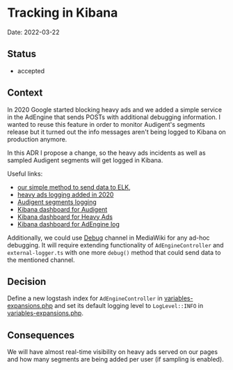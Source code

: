 # Tracking in Kibana

Date: 2022-03-22

## Status

- accepted

## Context

In 2020 Google started blocking heavy ads and we added a simple service in the AdEngine that sends POSTs with additional debugging information. I wanted to reuse this feature in order to monitor Audigent's segments release but it turned out the info messages aren't being logged to Kibana on production anymore.

In this ADR I propose a change, so the heavy ads incidents as well as sampled Audigent segments will get logged in Kibana.

Useful links:
* [our simple method to send data to ELK](https://github.com/Wikia/unified-platform/blob/259115171fe237ba24bfafbfa2dcc389e14c8204/extensions/fandom/AdEngine/AdEngineController.php#L6-L21),
* [heavy ads logging added in 2020](https://github.com/Wikia/ad-engine/blob/ad132d9bc8120870b88f48d00d6ad17f85a470e6/src/ad-engine/tracking/intervention-tracker.ts#L41-L46)
* [Audigent segments logging](https://github.com/Wikia/ad-engine/pull/1309/files#diff-098480467b4837d1c9442a16d857e8fbdf9fd83d670cc92bbc3c0bb1c5b415c0R72-R75)
* [Kibana dashboard for Audigent](https://kibana.wikia-inc.com/goto/e4789db40a759338da9e3bfe9868a409)
* [Kibana dashboard for Heavy Ads](https://kibana.wikia-inc.com/goto/a1b3c0fe7a5f6abea546e2f05eba0c6d)
* [Kibana dashboard for AdEngine log](https://kibana.wikia-inc.com/goto/a58b370bc987c033372d2ec5647a98cc)

Additionally, we could use [Debug](https://github.com/Wikia/unified-platform/blob/ada8bd1a4f3de1a57dd468f1c99c0202965cbfaa/config/variables-expansions.php#L323-L324) channel in MediaWiki for any ad-hoc debugging. It will require extending functionality of `AdEngineController` and `external-logger.ts` with one more `debug()` method that could send data to the mentioned channel. 

## Decision

Define a new logstash index for `AdEngineController` in [variables-expansions.php](https://github.com/Wikia/unified-platform/blob/ada8bd1a4f3de1a57dd468f1c99c0202965cbfaa/config/variables-expansions.php#L316) and set its default logging level to `LogLevel::INFO` in [variables-expansions.php](https://github.com/Wikia/unified-platform/blob/ada8bd1a4f3de1a57dd468f1c99c0202965cbfaa/config/variables-expansions.php#L292).

## Consequences

We will have almost real-time visibility on heavy ads served on our pages and how many segments are being added per user (if sampling is enabled).
